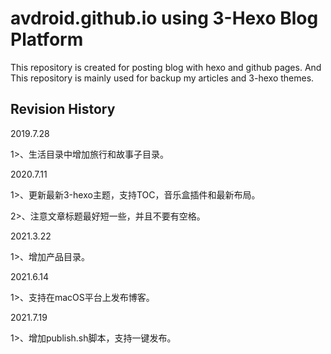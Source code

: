 # avdroid.github.io using 3-Hexo Blog Platform

This repository is created for posting blog with hexo and github pages. And This repository is mainly used for backup my articles and 3-hexo themes.

## Revision History
2019.7.28

1>、生活目录中增加旅行和故事子目录。

2020.7.11

1>、更新最新3-hexo主题，支持TOC，音乐盒插件和最新布局。

2>、注意文章标题最好短一些，并且不要有空格。

2021.3.22

1>、增加产品目录。

2021.6.14

1>、支持在macOS平台上发布博客。

2021.7.19

1>、增加publish.sh脚本，支持一键发布。

